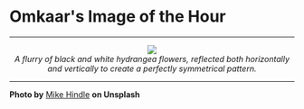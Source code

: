 # Omkaar's Image of the Hour

---

<div align="center">

<a href="https://unsplash.com/photos/symmetrical-pattern-of-white-flowers-frames-a-black-space-9LKpsL_LI1M">
  <img src="https://images.unsplash.com/photo-1752254091842-3f26af77d5f2?crop=entropy&cs=tinysrgb&fit=max&fm=jpg&ixid=M3w3NjA2Nzh8MHwxfHJhbmRvbXx8fHx8fHx8fDE3NTI1MzQwMDB8&ixlib=rb-4.1.0&q=80&w=1080" style="max-width:100%; height:auto;">
</a>

<br>
<i>A flurry of black and white hydrangea flowers, reflected both horizontally and vertically to create a perfectly symmetrical pattern.</i>

</div>

---

**Photo by** [Mike Hindle](https://unsplash.com/@mikehindle) **on Unsplash**
